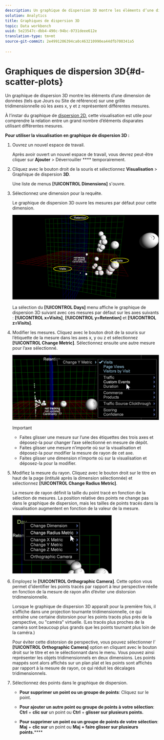 ```yaml
---
description: Un graphique de dispersion 3D montre les éléments d’une dimension de données (tels que Jours ou Site de référence) sur une grille tridimensionnelle où les axes x, y et z représentent différentes mesures.
solution: Analytics
title: Graphiques de dispersion 3D
topic: Data workbench
uuid: 5e23547c-dbb4-490c-94bc-0731deee612e
translation-type: tm+mt
source-git-commit: 2e4991206394ca0c463210990ea44dfb700341a5

---
```



# Graphiques de dispersion 3D{#d-scatter-plots}

Un graphique de dispersion 3D montre les éléments d’une dimension de données (tels que Jours ou Site de référence) sur une grille tridimensionnelle où les axes x, y et z représentent différentes mesures.

À l’instar du graphique de [dispersion 2D](https://docs.adobe.com/content/help/en/data-workbench/using/client/t-open-ins.html#Scatter_Plots), cette visualisation est utile pour comprendre la relation entre un grand nombre d’éléments disparates utilisant différentes mesures.

**Pour utiliser la visualisation en graphique de dispersion 3D :**

1. Ouvrez un nouvel espace de travail.

   Après avoir ouvert un nouvel espace de travail, vous devrez peut-être cliquer sur **Ajouter** > Déverrouiller **** temporairement.
1. Cliquez avec le bouton droit de la souris et sélectionnez **Visualisation** > Graphique de dispersion **3D**.

   Une liste de menus **[!UICONTROL Dimensions]** s&#39;ouvre.

1. Sélectionnez une dimension pour la requête.

   Le graphique de dispersion 3D ouvre les mesures par défaut pour cette dimension.

   ![](assets/3D_main.png)

   La sélection du **[!UICONTROL Days]** menu affiche le graphique de dispersion 3D suivant avec ces mesures par défaut sur les axes suivants : **[!UICONTROL x=Visits]**, **[!UICONTROL y=Retention]** et **[!UICONTROL z=Visits]**.

1. Modifier les mesures. Cliquez avec le bouton droit de la souris sur l’étiquette de la mesure dans les axes x, y ou z et sélectionnez **[!UICONTROL Change Metric]**. Sélectionnez ensuite une autre mesure pour l’axe sélectionné.

   ![](assets/3D_change.png)

   >[!IMPORTANT]
   >
   >
   >    
   >    
   >    * Faites glisser une mesure sur l’une des étiquettes des trois axes et déposez-la pour changer l’axe sélectionné en mesure de dépôt.
   >    * Faites glisser une mesure n’importe où sur la visualisation et déposez-la pour modifier la mesure de rayon de cet axe.
   >    * Faites glisser une dimension n’importe où sur la visualisation et déposez-la pour la modifier.


1. Modifiez la mesure du rayon. Cliquez avec le bouton droit sur le titre en haut de la page (intitulé après la dimension sélectionnée) et sélectionnez **[!UICONTROL Change Radius Metric]**.

   La mesure de rayon définit la taille du point tracé en fonction de la sélection de mesures. La position relative des points ne change pas dans le graphique de dispersion, mais les tailles de points tracés dans la visualisation augmentent en fonction de la valeur de la mesure.

   ![](assets/3D_change_radius.png)

1. Employez le **[!UICONTROL Orthographic Camera]**. Cette option vous permet d’identifier les points tracés par rapport à leur perspective réelle en fonction de la mesure de rayon afin d’éviter une distorsion tridimensionnelle.

   Lorsque le graphique de dispersion 3D apparaît pour la première fois, il s’affiche dans une projection tournante tridimensionnelle, ce qui entraîne une certaine distorsion pour les points tracés plus près de la perspective, ou &quot;caméra&quot; virtuelle. (Les tracés plus proches de la caméra sont beaucoup plus grands que les points tournant plus loin de la caméra.)

   Pour éviter cette distorsion de perspective, vous pouvez sélectionner l’ **[!UICONTROL Orthographic Camera]** option en cliquant avec le bouton droit sur le titre et en le sélectionnant dans le menu. Vous pouvez ainsi représenter les objets tridimensionnels en deux dimensions. Les points mappés sont alors affichés sur un plan plat et les points sont affichés par rapport à la mesure de rayon, ce qui réduit les décalages tridimensionnels.

1. Sélectionnez des points dans le graphique de dispersion.

   * **Pour supprimer un point ou un groupe de points**: Cliquez sur le point.
   * **Pour ajouter un autre point ou groupe de points à votre sélection**: **Ctrl** + **clic sur** un point ou **Ctrl** + **glisser sur plusieurs points.**

   * **Pour supprimer un point ou un groupe de points de votre sélection**: **Maj** + **clic sur** un point ou **Maj** **+  faire glisser sur plusieurs points.******

<!-- <a id="section_9C30F9799F1440F09278327002E6B47A"></a> -->

